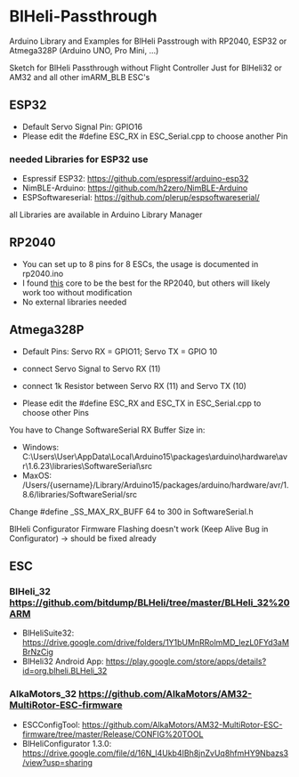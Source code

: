 # BlHeli-Passthrough

Arduino Library and Examples for BlHeli Passtrough with RP2040, ESP32 or Atmega328P (Arduino UNO, Pro Mini, ...)

Sketch for BlHeli Passthrough without Flight Controller Just for BlHeli32 or AM32 and all other imARM_BLB ESC's

## ESP32

-   Default Servo Signal Pin: GPIO16
-   Please edit the #define ESC_RX in ESC_Serial.cpp to choose another Pin

### needed Libraries for ESP32 use

-   Espressif ESP32: https://github.com/espressif/arduino-esp32
-   NimBLE-Arduino: https://github.com/h2zero/NimBLE-Arduino
-   ESPSoftwareserial: https://github.com/plerup/espsoftwareserial/

all Libraries are available in Arduino Library Manager

## RP2040

-   You can set up to 8 pins for 8 ESCs, the usage is documented in rp2040.ino
-   I found [this](https://arduino-pico.readthedocs.io/en/latest/install.html) core to be the best for the RP2040, but others will likely work too without modification
-   No external libraries needed

## Atmega328P

-   Default Pins: Servo RX = GPIO11; Servo TX = GPIO 10
-   connect Servo Signal to Servo RX (11)
-   connect 1k Resistor between Servo RX (11) and Servo TX (10)

-   Please edit the #define ESC_RX and ESC_TX in ESC_Serial.cpp to choose other Pins

You have to Change SoftwareSerial RX Buffer Size in:
- Windows: C:\Users\User\AppData\Local\Arduino15\packages\arduino\hardware\avr\1.6.23\libraries\SoftwareSerial\src
- MaxOS: /Users/{username}/Library/Arduino15/packages/arduino/hardware/avr/1.8.6/libraries/SoftwareSerial/src 

Change #define _SS_MAX_RX_BUFF 64 to 300 in SoftwareSerial.h

BlHeli Configurator Firmware Flashing doesn't work (Keep Alive Bug in Configurator) -> should be fixed already

## ESC

### BlHeli_32 https://github.com/bitdump/BLHeli/tree/master/BLHeli_32%20ARM

-   BlHeliSuite32: https://drive.google.com/drive/folders/1Y1bUMnRRolmMD_lezL0FYd3aMBrNzCig
-   BlHeli32 Android App: https://play.google.com/store/apps/details?id=org.blheli.BLHeli_32

### AlkaMotors_32 https://github.com/AlkaMotors/AM32-MultiRotor-ESC-firmware

-   ESCConfigTool: https://github.com/AlkaMotors/AM32-MultiRotor-ESC-firmware/tree/master/Release/CONFIG%20TOOL
-   BlHeliConfigurator 1.3.0: https://drive.google.com/file/d/16N_l4Ukb4IBh8jnZvUq8hfmHY9Nbazs3/view?usp=sharing
